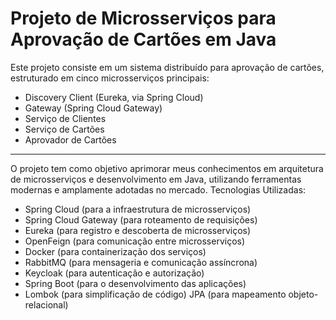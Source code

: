 # Projeto de Microsserviços para Aprovação de Cartões em Java

Este projeto consiste em um sistema distribuído para aprovação de cartões, estruturado em cinco microsserviços principais:  
* Discovery Client (Eureka, via Spring Cloud)
* Gateway (Spring Cloud Gateway)
* Serviço de Clientes
* Serviço de Cartões
* Aprovador de Cartões

----
O projeto tem como objetivo aprimorar meus conhecimentos em arquitetura de microsserviços e desenvolvimento em Java, utilizando ferramentas modernas e amplamente adotadas no mercado.
Tecnologias Utilizadas: 
* Spring Cloud (para a infraestrutura de microsserviços)
* Spring Cloud Gateway (para roteamento de requisições)
* Eureka (para registro e descoberta de microsserviços)
* OpenFeign (para comunicação entre microsserviços)
* Docker (para containerização dos serviços)
* RabbitMQ (para mensageria e comunicação assíncrona)
* Keycloak (para autenticação e autorização)
* Spring Boot (para o desenvolvimento das aplicações)
* Lombok (para simplificação de código) JPA (para mapeamento objeto-relacional)


